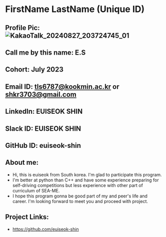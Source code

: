 # FirstName LastName (Unique ID)
## Profile Pic: ![KakaoTalk_20240827_203724745_01](https://github.com/user-attachments/assets/54394063-dc8b-441f-8bc2-22c0c22e98de)

## Call me by this name: E.S
## Cohort: July 2023
## Email ID: tls6787@kookmin.ac.kr or shkr3703@gmail.com
## LinkedIn: EUISEOK SHIN
## Slack ID: EUISEOK SHIN
## GitHub ID: euiseok-shin
## About me: 
- Hi, this is euiseok from South korea. I'm glad to participate this program.
- I'm better at python than C++ and have some experience preparing for self-driving competitions but less experience with other part of curriculum of SEA-ME.
- I hope this program gonna be good part of my and peer's life and career. I'm looking forward to meet you and proceed with project.
## Project Links:
- https://github.com/euiseok-shin
